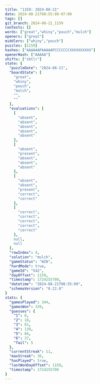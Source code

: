 ```yaml
---
title: "1159: 2024-08-21"
date: 2024-08-21T08:55:09-07:00
tags: []
git_branch: 2024-08-21_1159
contests: []
words: ["great","whiny","pouch","mulch"]
openers: ["great"]
middlers: ["whiny","pouch"]
puzzles: [1159]
hashes: ["AAAAAAPAAAAAPCCCCCCCXXXXXXXXXX"]
openerHash: ["AAAAA"]
shifts: ["sbtlr"]
state: {
  "puzzleDate": "2024-08-21",
  "boardState": [
    "great",
    "whiny",
    "pouch",
    "mulch",
    "",
    ""
  ],
  "evaluations": [
    [
      "absent",
      "absent",
      "absent",
      "absent",
      "absent"
    ],
    [
      "absent",
      "present",
      "absent",
      "absent",
      "absent"
    ],
    [
      "absent",
      "absent",
      "present",
      "correct",
      "correct"
    ],
    [
      "correct",
      "correct",
      "correct",
      "correct",
      "correct"
    ],
    null,
    null
  ],
  "rowIndex": 4,
  "solution": "mulch",
  "gameStatus": "WIN",
  "hardMode": true,
  "gameId": "542",
  "dayOffset": 1159,
  "timestamp": 1724255709,
  "datetime": "2024-08-21T08:55:09",
  "schemaVersion": "0.22.0"
}
stats: {
  "gamesPlayed": 344,
  "gamesWon": 339,
  "guesses": {
    "1": 0,
    "2": 16,
    "3": 81,
    "4": 139,
    "5": 66,
    "6": 37,
    "fail": 5
  },
  "currentStreak": 11,
  "maxStreak": 36,
  "hasPlayed": true,
  "lastWonDayOffset": 1159,
  "timestamp": 1724255709
}
---
```

<!-- more -->
